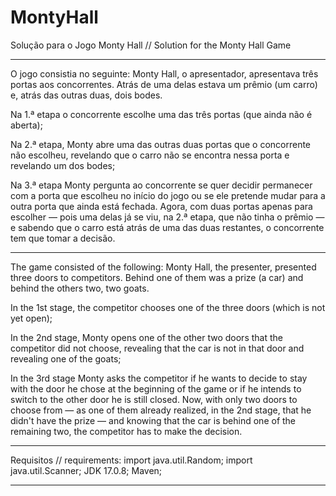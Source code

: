 # MontyHall

Solução para o Jogo Monty Hall // Solution for the Monty Hall Game

********************************************************************
O jogo consistia no seguinte: Monty Hall, o apresentador, apresentava três portas aos
concorrentes. Atrás de uma delas estava um prêmio (um carro) e, atrás das outras
duas, dois bodes.

Na 1.ª etapa o concorrente escolhe uma das três portas (que ainda não é aberta);

Na 2.ª etapa, Monty abre uma das outras duas portas que o concorrente não escolheu,
revelando que o carro não se encontra nessa porta e revelando um dos bodes;

Na 3.ª etapa Monty pergunta ao concorrente se quer decidir permanecer com a porta
que escolheu no início do jogo ou se ele pretende mudar para a outra porta que
ainda está fechada. Agora, com duas portas apenas para escolher — pois uma delas já
se viu, na 2.ª etapa, que não tinha o prêmio — e sabendo que o carro está atrás de
uma das duas restantes, o concorrente tem que tomar a decisão.

********************************************************************

The game consisted of the following: Monty Hall, the presenter, presented three doors to
competitors. Behind one of them was a prize (a car) and behind the others
two, two goats.

In the 1st stage, the competitor chooses one of the three doors (which is not yet open);

In the 2nd stage, Monty opens one of the other two doors that the competitor did not choose,
revealing that the car is not in that door and revealing one of the goats;

In the 3rd stage Monty asks the competitor if he wants to decide to stay with the door
he chose at the beginning of the game or if he intends to switch to the other door he
is still closed. Now, with only two doors to choose from — as one of them already
realized, in the 2nd stage, that he didn't have the prize — and knowing that the car is behind
one of the remaining two, the competitor has to make the decision.

********************************************************************

Requisitos // requirements:
import java.util.Random;
import java.util.Scanner;
JDK 17.0.8;
Maven;

********************************************************************


